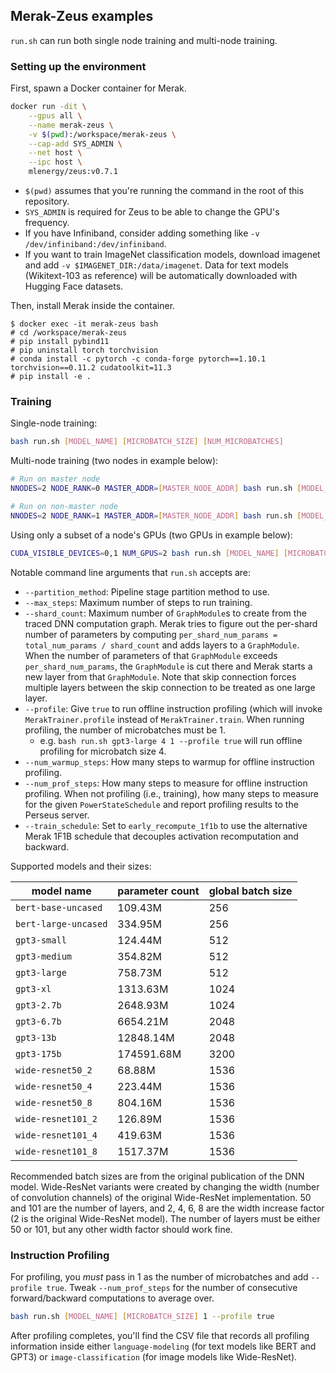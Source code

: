 ## Merak-Zeus examples

`run.sh` can run both single node training and multi-node training.

### Setting up the environment

First, spawn a Docker container for Merak.

```sh
docker run -dit \
    --gpus all \
    --name merak-zeus \
    -v $(pwd):/workspace/merak-zeus \
    --cap-add SYS_ADMIN \
    --net host \
    --ipc host \
    mlenergy/zeus:v0.7.1
```

- `$(pwd)` assumes that you're running the command in the root of this repository.
- `SYS_ADMIN` is required for Zeus to be able to change the GPU's frequency.
- If you have Infiniband, consider adding something like `-v /dev/infiniband:/dev/infiniband`.
- If you want to train ImageNet classification models, download imagenet and add `-v $IMAGENET_DIR:/data/imagenet`. Data for text models (Wikitext-103 as reference) will be automatically downloaded with Hugging Face datasets.

Then, install Merak inside the container.

```console
$ docker exec -it merak-zeus bash
# cd /workspace/merak-zeus
# pip install pybind11
# pip uninstall torch torchvision
# conda install -c pytorch -c conda-forge pytorch==1.10.1 torchvision==0.11.2 cudatoolkit=11.3
# pip install -e .
```

### Training

Single-node training:

```bash
bash run.sh [MODEL_NAME] [MICROBATCH_SIZE] [NUM_MICROBATCHES]
```

Multi-node training (two nodes in example below):

```bash
# Run on master node
NNODES=2 NODE_RANK=0 MASTER_ADDR=[MASTER_NODE_ADDR] bash run.sh [MODEL_NAME] [MICROBATCH_SIZE] [NUM_MICROBATCHES]

# Run on non-master node
NNODES=2 NODE_RANK=1 MASTER_ADDR=[MASTER_NODE_ADDR] bash run.sh [MODEL_NAME] [MICROBATCH_SIZE] [NUM_MICROBATCHES]
```

Using only a subset of a node's GPUs (two GPUs in example below):

```bash
CUDA_VISIBLE_DEVICES=0,1 NUM_GPUS=2 bash run.sh [MODEL_NAME] [MICROBATCH_SIZE] [NUM_MICROBATCHES] --pp 2 --dp 1 --tp 1
```

Notable command line arguments that `run.sh` accepts are:
- `--partition_method`: Pipeline stage partition method to use.
- `--max_steps`: Maximum number of steps to run training.
- `--shard_count`: Maximum number of `GraphModule`s to create from the traced DNN computation graph. Merak tries to figure out the per-shard number of parameters by computing `per_shard_num_params = total_num_params / shard_count` and adds layers to a `GraphModule`. When the number of parameters of that `GraphModule` exceeds `per_shard_num_params`, the `GraphModule` is cut there and Merak starts a new layer from that `GraphModule`. Note that skip connection forces multiple layers between the skip connection to be treated as one large layer.
- `--profile`: Give `true` to run offline instruction profiling (which will invoke `MerakTrainer.profile` instead of `MerakTrainer.train`. When running profiling, the number of microbatches must be 1.
  - e.g. `bash run.sh gpt3-large 4 1 --profile true` will run offline profiling for microbatch size 4.
- `--num_warmup_steps`: How many steps to warmup for offline instruction profiling.
- `--num_prof_steps`: How many steps to measure for offline instruction profiling. When not profiling (i.e., training), how many steps to measure for the given `PowerStateSchedule` and report profiling results to the Perseus server.
- `--train_schedule`: Set to `early_recompute_1f1b` to use the alternative Merak 1F1B schedule that decouples activation recomputation and backward.

Supported models and their sizes:

| model name | parameter count | global batch size |
|---|---|---|
| `bert-base-uncased` | 109.43M | 256 |
| `bert-large-uncased` | 334.95M | 256 |
| `gpt3-small` | 124.44M | 512 |
| `gpt3-medium` | 354.82M | 512 |
| `gpt3-large` | 758.73M | 512 |
| `gpt3-xl` | 1313.63M | 1024 |
| `gpt3-2.7b` | 2648.93M | 1024 |
| `gpt3-6.7b` | 6654.21M | 2048 |
| `gpt3-13b` | 12848.14M | 2048 |
| `gpt3-175b` | 174591.68M | 3200 |
| `wide-resnet50_2` | 68.88M | 1536 |
| `wide-resnet50_4` | 223.44M | 1536 |
| `wide-resnet50_8` | 804.16M | 1536 |
| `wide-resnet101_2` | 126.89M | 1536 |
| `wide-resnet101_4` | 419.63M | 1536 |
| `wide-resnet101_8` | 1517.37M | 1536 |

Recommended batch sizes are from the original publication of the DNN model.
Wide-ResNet variants were created by changing the width (number of convolution channels) of the original Wide-ResNet implementation.
50 and 101 are the number of layers, and 2, 4, 6, 8 are the width increase factor (2 is the original Wide-ResNet model).
The number of layers must be either 50 or 101, but any other width factor should work fine.

### Instruction Profiling

For profiling, you *must* pass in 1 as the number of microbatches and add `--profile true`.
Tweak `--num_prof_steps` for the number of consecutive forward/backward computations to average over.

```bash
bash run.sh [MODEL_NAME] [MICROBATCH_SIZE] 1 --profile true
```

After profiling completes, you'll find the CSV file that records all profiling information inside either `language-modeling` (for text models like BERT and GPT3) or `image-classification` (for image models like Wide-ResNet).
